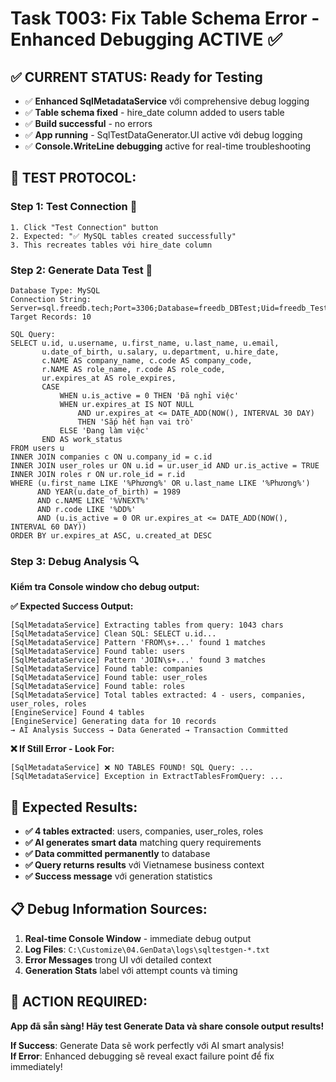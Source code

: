 # Task T003: Fix Table Schema Error - Enhanced Debugging ACTIVE ✅

## ✅ CURRENT STATUS: Ready for Testing
- ✅ **Enhanced SqlMetadataService** với comprehensive debug logging
- ✅ **Table schema fixed** - hire_date column added to users table  
- ✅ **Build successful** - no errors
- ✅ **App running** - SqlTestDataGenerator.UI active với debug logging
- ✅ **Console.WriteLine debugging** active for real-time troubleshooting

## 🎯 TEST PROTOCOL:

### Step 1: Test Connection 🔌
```
1. Click "Test Connection" button
2. Expected: "✅ MySQL tables created successfully"
3. This recreates tables với hire_date column
```

### Step 2: Generate Data Test 🚀
```
Database Type: MySQL
Connection String: Server=sql.freedb.tech;Port=3306;Database=freedb_DBTest;Uid=freedb_TestAdmin;Pwd=Vt5B&Mx6Jcu#jeN;
Target Records: 10

SQL Query:
SELECT u.id, u.username, u.first_name, u.last_name, u.email,
       u.date_of_birth, u.salary, u.department, u.hire_date,
       c.NAME AS company_name, c.code AS company_code,
       r.NAME AS role_name, r.code AS role_code,
       ur.expires_at AS role_expires,
       CASE 
           WHEN u.is_active = 0 THEN 'Đã nghỉ việc'
           WHEN ur.expires_at IS NOT NULL
               AND ur.expires_at <= DATE_ADD(NOW(), INTERVAL 30 DAY)
               THEN 'Sắp hết hạn vai trò'
           ELSE 'Đang làm việc'
       END AS work_status
FROM users u
INNER JOIN companies c ON u.company_id = c.id  
INNER JOIN user_roles ur ON u.id = ur.user_id AND ur.is_active = TRUE
INNER JOIN roles r ON ur.role_id = r.id
WHERE (u.first_name LIKE '%Phương%' OR u.last_name LIKE '%Phương%')
      AND YEAR(u.date_of_birth) = 1989
      AND c.NAME LIKE '%VNEXT%' 
      AND r.code LIKE '%DD%'
      AND (u.is_active = 0 OR ur.expires_at <= DATE_ADD(NOW(), INTERVAL 60 DAY))
ORDER BY ur.expires_at ASC, u.created_at DESC
```

### Step 3: Debug Analysis 🔍
**Kiểm tra Console window cho debug output:**

**✅ Expected Success Output:**
```
[SqlMetadataService] Extracting tables from query: 1043 chars
[SqlMetadataService] Clean SQL: SELECT u.id...
[SqlMetadataService] Pattern 'FROM\s+...' found 1 matches
[SqlMetadataService] Found table: users
[SqlMetadataService] Pattern 'JOIN\s+...' found 3 matches  
[SqlMetadataService] Found table: companies
[SqlMetadataService] Found table: user_roles
[SqlMetadataService] Found table: roles
[SqlMetadataService] Total tables extracted: 4 - users, companies, user_roles, roles
[EngineService] Found 4 tables
[EngineService] Generating data for 10 records
→ AI Analysis Success → Data Generated → Transaction Committed
```

**❌ If Still Error - Look For:**
```
[SqlMetadataService] ❌ NO TABLES FOUND! SQL Query: ...
[SqlMetadataService] Exception in ExtractTablesFromQuery: ...
```

## 🚀 Expected Results:
- **✅ 4 tables extracted**: users, companies, user_roles, roles
- **✅ AI generates smart data** matching query requirements  
- **✅ Data committed permanently** to database
- **✅ Query returns results** với Vietnamese business context
- **✅ Success message** với generation statistics

## 📋 Debug Information Sources:
1. **Real-time Console Window** - immediate debug output
2. **Log Files**: `C:\Customize\04.GenData\logs\sqltestgen-*.txt`
3. **Error Messages** trong UI với detailed context
4. **Generation Stats** label với attempt counts và timing

## 🎯 ACTION REQUIRED:
**App đã sẵn sàng! Hãy test Generate Data và share console output results!**

**If Success**: Generate Data sẽ work perfectly với AI smart analysis!  
**If Error**: Enhanced debugging sẽ reveal exact failure point để fix immediately! 